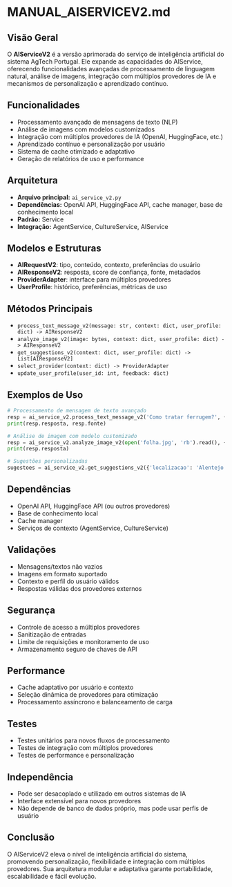 # MANUAL_AISERVICEV2.md

## Visão Geral
O **AIServiceV2** é a versão aprimorada do serviço de inteligência artificial do sistema AgTech Portugal. Ele expande as capacidades do AIService, oferecendo funcionalidades avançadas de processamento de linguagem natural, análise de imagens, integração com múltiplos provedores de IA e mecanismos de personalização e aprendizado contínuo.

## Funcionalidades
- Processamento avançado de mensagens de texto (NLP)
- Análise de imagens com modelos customizados
- Integração com múltiplos provedores de IA (OpenAI, HuggingFace, etc.)
- Aprendizado contínuo e personalização por usuário
- Sistema de cache otimizado e adaptativo
- Geração de relatórios de uso e performance

## Arquitetura
- **Arquivo principal:** `ai_service_v2.py`
- **Dependências:** OpenAI API, HuggingFace API, cache manager, base de conhecimento local
- **Padrão:** Service
- **Integração:** AgentService, CultureService, AIService

## Modelos e Estruturas
- **AIRequestV2**: tipo, conteúdo, contexto, preferências do usuário
- **AIResponseV2**: resposta, score de confiança, fonte, metadados
- **ProviderAdapter**: interface para múltiplos provedores
- **UserProfile**: histórico, preferências, métricas de uso

## Métodos Principais
- `process_text_message_v2(message: str, context: dict, user_profile: dict) -> AIResponseV2`
- `analyze_image_v2(image: bytes, context: dict, user_profile: dict) -> AIResponseV2`
- `get_suggestions_v2(context: dict, user_profile: dict) -> List[AIResponseV2]`
- `select_provider(context: dict) -> ProviderAdapter`
- `update_user_profile(user_id: int, feedback: dict)`

## Exemplos de Uso
```python
# Processamento de mensagem de texto avançado
resp = ai_service_v2.process_text_message_v2('Como tratar ferrugem?', {'user_id': 1}, user_profile)
print(resp.resposta, resp.fonte)

# Análise de imagem com modelo customizado
resp = ai_service_v2.analyze_image_v2(open('folha.jpg', 'rb').read(), {'user_id': 1}, user_profile)
print(resp.resposta)

# Sugestões personalizadas
sugestoes = ai_service_v2.get_suggestions_v2({'localizacao': 'Alentejo'}, user_profile)
```

## Dependências
- OpenAI API, HuggingFace API (ou outros provedores)
- Base de conhecimento local
- Cache manager
- Serviços de contexto (AgentService, CultureService)

## Validações
- Mensagens/textos não vazios
- Imagens em formato suportado
- Contexto e perfil do usuário válidos
- Respostas válidas dos provedores externos

## Segurança
- Controle de acesso a múltiplos provedores
- Sanitização de entradas
- Limite de requisições e monitoramento de uso
- Armazenamento seguro de chaves de API

## Performance
- Cache adaptativo por usuário e contexto
- Seleção dinâmica de provedores para otimização
- Processamento assíncrono e balanceamento de carga

## Testes
- Testes unitários para novos fluxos de processamento
- Testes de integração com múltiplos provedores
- Testes de performance e personalização

## Independência
- Pode ser desacoplado e utilizado em outros sistemas de IA
- Interface extensível para novos provedores
- Não depende de banco de dados próprio, mas pode usar perfis de usuário

## Conclusão
O AIServiceV2 eleva o nível de inteligência artificial do sistema, promovendo personalização, flexibilidade e integração com múltiplos provedores. Sua arquitetura modular e adaptativa garante portabilidade, escalabilidade e fácil evolução.
